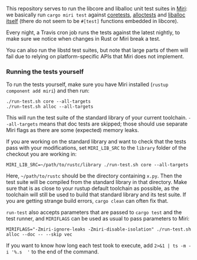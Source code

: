 This repository serves to run the libcore and liballoc unit test suites in [Miri](https://github.com/solson/miri/): we basically run `cargo miri test` against [coretests](https://github.com/rust-lang/rust/tree/master/src/libcore/tests), [alloctests](https://github.com/rust-lang/rust/tree/master/src/liballoc/tests) and [liballoc itself](https://github.com/rust-lang/rust/tree/master/src/liballoc) (there do not seem to be `#[test]` functions embedded in libcore).

Every night, a Travis cron job runs the tests against the latest nightly, to make sure we notice when changes in Rust or Miri break a test.

You can also run the libstd test suites, but note that large parts of them will fail due to relying on platform-specific APIs that Miri does not implement.

### Running the tests yourself

To run the tests yourself, make sure you have Miri installed (`rustup component add miri`) and then run:

```shell
./run-test.sh core --all-targets
./run-test.sh alloc --all-targets
```

This will run the test suite of the standard library of your current toolchain.
`--all-targets` means that doc tests are skipped; those should use separate Miri flags as there are some (expected) memory leaks.

If you are working on the standard library and want to check that the tests pass with your modifications, set `MIRI_LIB_SRC` to the `library` folder of the checkout you are working in:

```shell
MIRI_LIB_SRC=~/path/to/rustc/library ./run-test.sh core --all-targets
```

Here, `~/path/to/rustc` should be the directory containing `x.py`.
Then the test suite will be compiled from the standard library in that directory.
Make sure that is as close to your rustup default toolchain as possible, as the toolchain will still be used to build that standard library and its test suite.
If you are getting strange build errors, `cargo clean` can often fix that.

`run-test` also accepts parameters that are passed to `cargo test` and the test runner,
and `MIRIFLAGS` can be used as usual to pass parameters to Miri:

```shell
MIRIFLAGS="-Zmiri-ignore-leaks -Zmiri-disable-isolation" ./run-test.sh alloc --doc -- --skip vec
```

If you want to know how long each test took to execute, add `2>&1 | ts -m -i '%.s  '` to the end of the command.
